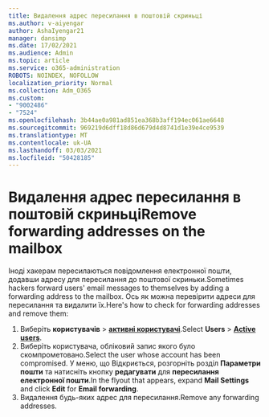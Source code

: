```yaml
---
title: Видалення адрес пересилання в поштовій скриньці
ms.author: v-aiyengar
author: AshaIyengar21
manager: dansimp
ms.date: 17/02/2021
ms.audience: Admin
ms.topic: article
ms.service: o365-administration
ROBOTS: NOINDEX, NOFOLLOW
localization_priority: Normal
ms.collection: Adm_O365
ms.custom:
- "9002486"
- "7524"
ms.openlocfilehash: 3b44ae0a981ad851ea368b3aff194ec061ae6648
ms.sourcegitcommit: 969219d6dff18d86d679d4d8741d1e39e4ce9539
ms.translationtype: MT
ms.contentlocale: uk-UA
ms.lasthandoff: 03/03/2021
ms.locfileid: "50428185"
---
```

# <a name="remove-forwarding-addresses-on-the-mailbox"></a><span data-ttu-id="6bced-102">Видалення адрес пересилання в поштовій скриньці</span><span class="sxs-lookup"><span data-stu-id="6bced-102">Remove forwarding addresses on the mailbox</span></span>

<span data-ttu-id="6bced-103">Іноді хакерам пересилаються повідомлення електронної пошти, додавши адресу для пересилання до поштової скриньки.</span><span class="sxs-lookup"><span data-stu-id="6bced-103">Sometimes hackers forward users' email messages to themselves by adding a forwarding address to the mailbox.</span></span> <span data-ttu-id="6bced-104">Ось як можна перевірити адреси для пересилання та видалити їх.</span><span class="sxs-lookup"><span data-stu-id="6bced-104">Here's how to check for forwarding addresses and remove them:</span></span>

1. <span data-ttu-id="6bced-105">Виберіть **користувачів**  >  **[активні користувачі](https://go.microsoft.com/fwlink/p/?linkid=834822)**.</span><span class="sxs-lookup"><span data-stu-id="6bced-105">Select **Users** > **[Active users](https://go.microsoft.com/fwlink/p/?linkid=834822)**.</span></span>
1. <span data-ttu-id="6bced-106">Виберіть користувача, обліковий запис якого було скомпрометовано.</span><span class="sxs-lookup"><span data-stu-id="6bced-106">Select the user whose account has been compromised.</span></span> <span data-ttu-id="6bced-107">У меню, що Відкриється, розгорніть розділ **Параметри пошти** та натисніть кнопку **редагувати** для **пересилання електронної пошти**.</span><span class="sxs-lookup"><span data-stu-id="6bced-107">In the flyout that appears, expand **Mail Settings** and click **Edit** for **Email forwarding**.</span></span>
1. <span data-ttu-id="6bced-108">Видалення будь-яких адрес для пересилання.</span><span class="sxs-lookup"><span data-stu-id="6bced-108">Remove any forwarding addresses.</span></span>
